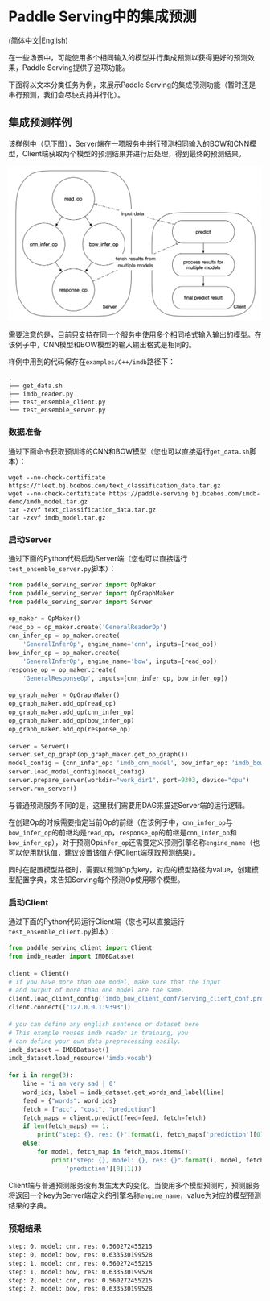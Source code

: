 # Paddle Serving中的集成预测

(简体中文|[English](./Model_Ensemble_EN.md))

在一些场景中，可能使用多个相同输入的模型并行集成预测以获得更好的预测效果，Paddle Serving提供了这项功能。

下面将以文本分类任务为例，来展示Paddle Serving的集成预测功能（暂时还是串行预测，我们会尽快支持并行化）。

## 集成预测样例

该样例中（见下图），Server端在一项服务中并行预测相同输入的BOW和CNN模型，Client端获取两个模型的预测结果并进行后处理，得到最终的预测结果。

![simple example](../images/model_ensemble_example.png)

需要注意的是，目前只支持在同一个服务中使用多个相同格式输入输出的模型。在该例子中，CNN模型和BOW模型的输入输出格式是相同的。

样例中用到的代码保存在`examples/C++/imdb`路径下：

```shell
.
├── get_data.sh
├── imdb_reader.py
├── test_ensemble_client.py
└── test_ensemble_server.py
```

### 数据准备

通过下面命令获取预训练的CNN和BOW模型（您也可以直接运行`get_data.sh`脚本）：

```shell
wget --no-check-certificate https://fleet.bj.bcebos.com/text_classification_data.tar.gz
wget --no-check-certificate https://paddle-serving.bj.bcebos.com/imdb-demo/imdb_model.tar.gz
tar -zxvf text_classification_data.tar.gz
tar -zxvf imdb_model.tar.gz
```

### 启动Server

通过下面的Python代码启动Server端（您也可以直接运行`test_ensemble_server.py`脚本）：

```python
from paddle_serving_server import OpMaker
from paddle_serving_server import OpGraphMaker
from paddle_serving_server import Server

op_maker = OpMaker()
read_op = op_maker.create('GeneralReaderOp')
cnn_infer_op = op_maker.create(
    'GeneralInferOp', engine_name='cnn', inputs=[read_op])
bow_infer_op = op_maker.create(
    'GeneralInferOp', engine_name='bow', inputs=[read_op])
response_op = op_maker.create(
    'GeneralResponseOp', inputs=[cnn_infer_op, bow_infer_op])

op_graph_maker = OpGraphMaker()
op_graph_maker.add_op(read_op)
op_graph_maker.add_op(cnn_infer_op)
op_graph_maker.add_op(bow_infer_op)
op_graph_maker.add_op(response_op)

server = Server()
server.set_op_graph(op_graph_maker.get_op_graph())
model_config = {cnn_infer_op: 'imdb_cnn_model', bow_infer_op: 'imdb_bow_model'}
server.load_model_config(model_config)
server.prepare_server(workdir="work_dir1", port=9393, device="cpu")
server.run_server()
```

与普通预测服务不同的是，这里我们需要用DAG来描述Server端的运行逻辑。

在创建Op的时候需要指定当前Op的前继（在该例子中，`cnn_infer_op`与`bow_infer_op`的前继均是`read_op`，`response_op`的前继是`cnn_infer_op`和`bow_infer_op`），对于预测Op`infer_op`还需要定义预测引擎名称`engine_name`（也可以使用默认值，建议设置该值方便Client端获取预测结果）。

同时在配置模型路径时，需要以预测Op为key，对应的模型路径为value，创建模型配置字典，来告知Serving每个预测Op使用哪个模型。

### 启动Client

通过下面的Python代码运行Client端（您也可以直接运行`test_ensemble_client.py`脚本）：

```python
from paddle_serving_client import Client
from imdb_reader import IMDBDataset

client = Client()
# If you have more than one model, make sure that the input
# and output of more than one model are the same.
client.load_client_config('imdb_bow_client_conf/serving_client_conf.prototxt')
client.connect(["127.0.0.1:9393"])

# you can define any english sentence or dataset here
# This example reuses imdb reader in training, you
# can define your own data preprocessing easily.
imdb_dataset = IMDBDataset()
imdb_dataset.load_resource('imdb.vocab')

for i in range(3):
    line = 'i am very sad | 0'
    word_ids, label = imdb_dataset.get_words_and_label(line)
    feed = {"words": word_ids}
    fetch = ["acc", "cost", "prediction"]
    fetch_maps = client.predict(feed=feed, fetch=fetch)
    if len(fetch_maps) == 1:
        print("step: {}, res: {}".format(i, fetch_maps['prediction'][0][1]))
    else:
        for model, fetch_map in fetch_maps.items():
            print("step: {}, model: {}, res: {}".format(i, model, fetch_map[
                'prediction'][0][1]))
```

Client端与普通预测服务没有发生太大的变化。当使用多个模型预测时，预测服务将返回一个key为Server端定义的引擎名称`engine_name`，value为对应的模型预测结果的字典。

### 预期结果

```txt
step: 0, model: cnn, res: 0.560272455215
step: 0, model: bow, res: 0.633530199528
step: 1, model: cnn, res: 0.560272455215
step: 1, model: bow, res: 0.633530199528
step: 2, model: cnn, res: 0.560272455215
step: 2, model: bow, res: 0.633530199528
```
